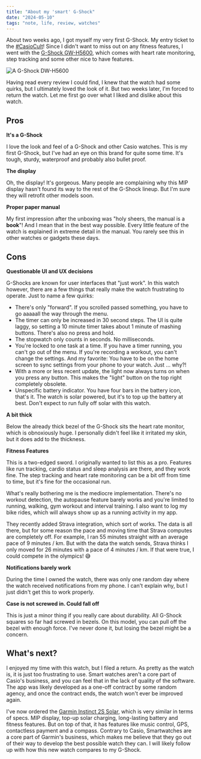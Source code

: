 ```yaml
---
title: "About my 'smart' G-Shock"
date: "2024-05-10"
tags: "note, life, review, watches"
---
```


About two weeks ago, I got myself my very first G-Shock. My entry ticket to the [#CasioCult](https://mastodon.social/tags/CasioCult)! Since I didn't want to miss out on any fitness features, I went with the [G-Shock GW-H5600](https://www.casio.com/de/watches/gshock/product.DW-H5600-1/), which comes with heart rate monitoring, step tracking and some other nice to have features.

![A G-Shock DW-H5600](https://github.com/garritfra/garrit.xyz/assets/32395585/ab17acee-5997-4a3d-8536-c8c8243d72d2)


Having read every review I could find, I knew that the watch had some quirks, but I ultimately loved the look of it. But two weeks later, I'm forced to return the watch. Let me first go over what I liked and dislike about this watch.

## Pros

**It's a G-Shock**

I love the look and feel of a G-Shock and other Casio watches. This is my first G-Shock, but I've had an eye on this brand for quite some time. It's tough, sturdy, waterproof and probably also bullet proof.

**The display**

Oh, the display! It's gorgeous. Many people are complaining why this MIP display hasn't found its way to the rest of the G-Shock lineup. But I'm sure they will retrofit other models soon.

**Proper paper manual**

My first impression after the unboxing was "holy sheers, the manual is a **book**"! And I mean that in the best way possible. Every little feature of the watch is explained in extreme detail in the manual. You rarely see this in other watches or gadgets these days.

## Cons

**Questionable UI and UX decisions**

G-Shocks are known for user interfaces that "just work". In this watch however, there are a few things that really make the watch frustrating to operate. Just to name a few quirks:

* There's only "forward". If you scrolled passed something, you have to go aaaaall the way through the menu.
* The timer can only be increased in 30 second steps. The UI is quite laggy, so setting a 10 minute timer takes about 1 minute of mashing buttons. There's also no press and hold.
* The stopwatch only counts in seconds. No milliseconds.
* You're locked to one task at a time. If you have a timer running, you can't go out of the menu. If you're recording a workout, you can't change the settings. And my favorite: You have to be on the home screen to sync settings from your phone to your watch. Just ... why?!
* With a more or less recent update, the light now always turns on when you press any button. This makes the "light" button on the top right completely obsolete.
* Unspecific battery indicator. You have four bars in the battery icon, that's it. The watch is solar powered, but it's to top up the battery at best. Don't expect to run fully off solar with this watch.

**A bit thick**

Below the already thick bezel of the G-Shock sits the heart rate monitor, which is obnoxiously huge. I personally didn't feel like it irritated my skin, but it does add to the thickness.

**Fitness Features**

This is a two-edged sword. I originally wanted to list this as a pro. Features like run tracking, cardio status and sleep analysis are there, and they work fine. The step tracking and heart rate monitoring can be a bit off from time to time, but it's fine for the occasional run.

What's really bothering me is the mediocre implementation. There's no workout detection, the autopause feature barely works and you're limited to running, walking, gym workout and interval training. I also want to log my bike rides, which will always show up as a running activity in my app.

They recently added Strava integration, which sort of works. The data is all there, but for some reason the pace and moving time that Strava computes are completely off. For example, I ran 55 minutes straight with an average pace of 9 minutes / km. But with the data the watch sends, Strava thinks I only moved for 26 minutes with a pace of 4 minutes / km. If that were true, I could compete in the olympics! 😅

**Notifications barely work**

During the time I owned the watch, there was only one random day where the watch received notifications from my phone. I can't explain why, but I just didn't get this to work properly.

**Case is not screwed in. Could fall off**

This is just a minor thing if you really care about durability. All G-Shock squares so far had screwed in bezels. On this model, you can pull off the bezel with enough force. I've never done it, but losing the bezel might be a concern.

## What's next?

I enjoyed my time with this watch, but I filed a return. As pretty as the watch is, it is just too frustrating to use. Smart watches aren't a core part of Casio's business, and you can feel that in the lack of quality of the software. The app was likely developed as a one-off contract by some random agency, and once the contract ends, the watch won't ever be improved again.

I've now ordered the [Garmin Instinct 2S Solar](https://www.garmin.com/de-DE/p/741462), which is very similar in terms of specs. MIP display, top-up solar charging, long-lasting battery and fitness features. But on top of that, it has features like music control, GPS, contactless payment and a compass. Contrary to Casio, Smartwatches are a core part of Garmin's business, which makes me believe that they go out of their way to develop the best possible watch they can. I will likely follow up with how this new watch compares to my G-Shock.




